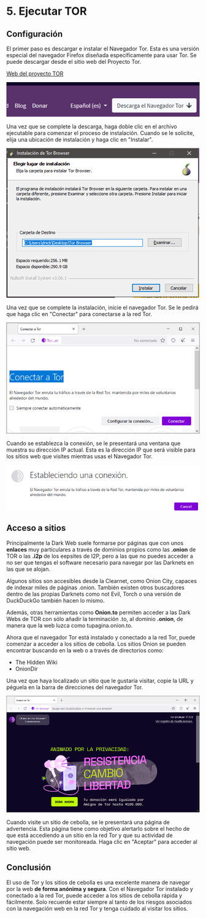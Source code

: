 # 5. Ejecutar TOR

## Configuración

El primer paso es descargar e instalar el Navegador Tor. Esta es una versión especial del navegador Firefox diseñada específicamente para usar Tor. Se puede descargar desde el sitio web del Proyecto Tor. 

[ Web del proyecto TOR](https://www.torproject.org/es/download/)

![](img/2022-12-01-16-12-38.png)

Una vez que se complete la descarga, haga doble clic en el archivo ejecutable para comenzar el proceso de instalación. Cuando se le solicite, elija una ubicación de instalación y haga clic en "Instalar".

![](img/2022-12-01-16-13-41.png)

Una vez que se complete la instalación, inicie el navegador Tor. Se le pedirá que haga clic en "Conectar" para conectarse a la red Tor. 

![](img/2022-12-01-16-16-08.png)

Cuando se establezca la conexión, se le presentará una ventana que muestra su dirección IP actual. Esta es la dirección IP que será visible para los sitios web que visites mientras usas el Navegador Tor.

![](img/2022-12-01-16-16-47.png)

## Acceso a sitios

Principalmente la Dark Web suele formarse por páginas que con unos **enlaces** muy particulares a través de dominios propios como las **.onion** de TOR o las **.i2p** de los eepsites de I2P, pero a las que no puedes acceder a no ser que tengas el software necesario para navegar por las Darknets en las que se alojan.

Algunos sitios son accesibles desde la Clearnet, como Onion City, capaces de indexar miles de páginas .onion. También existen otros buscadores dentro de las propias Darknets como not Evil, Torch o una versión de DuckDuckGo también hacen lo mismo. 

Además, otras herramientas como **Onion.to** permiten acceder a las Dark Webs de TOR con sólo añadir la terminación .to, al dominio **.onion**, de manera que la web luzca como tupagina.onion.to.

Ahora que el navegador Tor está instalado y conectado a la red Tor, puede comenzar a acceder a los sitios de cebolla. Los sitios Onion se pueden encontrar buscando en la web o a través de directorios como:

-  The Hidden Wiki 
-  OnionDir
  
Una vez que haya localizado un sitio que le gustaría visitar, copie la URL y péguela en la barra de direcciones del navegador Tor.

![](img/2022-12-01-16-20-21.png)

Cuando visite un sitio de cebolla, se le presentará una página de advertencia. Esta página tiene como objetivo alertarlo sobre el hecho de que está accediendo a un sitio en la red Tor y que su actividad de navegación puede ser monitoreada. Haga clic en "Aceptar" para acceder al sitio web.

## Conclusión

El uso de Tor y los sitios de cebolla es una excelente manera de navegar por la web **de forma anónima y segura**. Con el Navegador Tor instalado y conectado a la red Tor, puede acceder a los sitios de cebolla rápida y fácilmente. Solo recuerde estar siempre al tanto de los riesgos asociados con la navegación web en la red Tor y tenga cuidado al visitar los sitios.